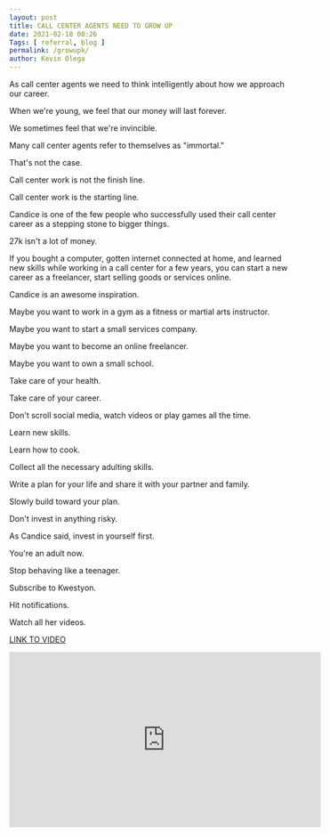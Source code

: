 ```yaml
--- 
layout: post 
title: CALL CENTER AGENTS NEED TO GROW UP
date: 2021-02-18 00:26
Tags: [ referral, blog ]
permalink: /growupk/ 
author: Kevin Olega 
--- 
```

As call center agents we need to think intelligently about how we approach our career. 

When we're young, we feel that our money will last forever. 

We sometimes feel that we're invincible. 

Many call center agents refer to themselves as "immortal." 

That's not the case. 

Call center work is not the finish line. 

Call center work is the starting line. 

Candice is one of the few people who successfully used their call center career as a stepping stone to bigger things. 

27k isn't a lot of money. 

If you bought a computer, gotten internet connected at home, and learned new skills while working in a call center for a few years, you can start a new career as a freelancer, start selling goods or services online.

Candice is an awesome inspiration.

Maybe you want to work in a gym as a fitness or martial arts instructor.

Maybe you want to start a small services company.

Maybe you want to become an online freelancer.

Maybe you want to own a small school.

Take care of your health.

Take care of your career.

Don't scroll social media, watch videos or play games all the time.

Learn new skills.

Learn how to cook.

Collect all the necessary adulting skills.

Write a plan for your life and share it with your partner and family.

Slowly build toward your plan.

Don't invest in anything risky.

As Candice said, invest in yourself first.

You're an adult now.

Stop behaving like a teenager.

Subscribe to Kwestyon.

Hit notifications.

Watch all her videos.

[LINK TO VIDEO](https://www.youtube.com/watch?v=3UXbFJ9s0xE)

<iframe width="560" height="315" src="https://www.youtube.com/embed/3UXbFJ9s0xE" frameborder="0" allow="accelerometer; autoplay; clipboard-write; encrypted-media; gyroscope; picture-in-picture" allowfullscreen></iframe>